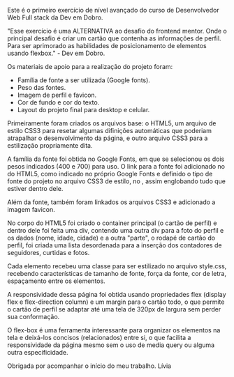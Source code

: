 Este é o primeiro exercício de nível avançado do curso de Desenvolvedor Web Full stack da Dev em Dobro.

"Esse exercício é uma ALTERNATIVA ao desafio do frontend mentor. Onde o principal desafio é criar um cartão que contenha as informações de perfil. Para ser aprimorado as habilidades de posicionamento de elementos usando flexbox." - Dev em Dobro.

Os materiais de apoio para a realização do projeto foram:
 - Família de fonte a ser utilizada (Google fonts).
 - Peso das fontes.
 - Imagem de perfil e favicon.
 - Cor de fundo e cor do texto.
 - Layout do projeto final para desktop e celular.

Primeiramente foram criados os arquivos base: o HTML5, um arquivo de estilo CSS3 para resetar algumas difinições automáticas que poderiam atrapalhar o desenvolvimento da página, e outro arquivo CSS3 para a estilização propriamente dita.

A família da fonte foi obtida no Google Fonts, em que se selecionou os dois pesos indicados (400 e 700) para uso. O link para a fonte foi adicionado no <head> do HTML5, como indicado no próprio Google Fonts e definido o tipo de fonte do projeto no arquivo CSS3 de estilo, no <body>, assim englobando tudo que estiver dentro dele.

Além da fonte, também foram linkados os arquivos CSS3 e adicionado a imagem favicon.

No corpo do HTML5 foi criado o container principal (o cartão de perfil) e dentro dele foi feita uma div, contendo uma outra div para a foto do perfil e os dados (nome, idade, cidade) e a outra "parte", o rodapé de cartão do perfil, foi criada uma lista desordenada para a inserção dos contadores de seguidores, curtidas e fotos.

Cada elemento recebeu uma classe para ser estilizado no arquivo style.css, recebendo características de tamanho de fonte, força da fonte, cor de letra, espaçamento entre os elementos.

A responsividade dessa página foi obtida usando propriedades flex (display flex e flex-direction column) e um margin para o cartão todo, o que permite o cartão de perfil se adaptar até uma tela de 320px de largura sem perder sua conformação.

O flex-box é uma ferramenta interessante para organizar os elementos na tela e deixá-los concisos (relacionados) entre si, o que facilita a responsividade da página mesmo sem o uso de media query ou alguma outra especificidade.

Obrigada por acompanhar o início do meu trabalho. Lívia